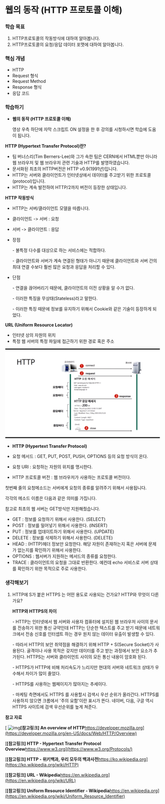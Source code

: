 # 웹의 동작 (HTTP 프로토콜 이해)

### 학습 목표

1.  HTTP프로토콜의 작동방식에 대하여 알아봅니다.
2.  HTTP프로토콜의 요청/응답 데이터 포맷에 대하여 알아봅니다.


### 핵심 개념
- HTTP
- Request 형식
- Request Method
- Response 형식
- 응답 코드

### 학습하기

- **웹의 동작 (HTTP 프로토콜 이해)**

  영상 우측 하단에 자막 스크립트 ON 설정을 한 후 강의를 시청하시면 학습에 도움이 됩니다.

**HTTP (Hypertext Transfer Protocol)란?**

- 팀 버너스리(Tim Berners-Lee)와 그가 속한 팀은 CERN에서 HTML뿐만 아니라 웹 브라우저 및 웹 브라우저 관련 기술과 HTTP를 발명하였습니다.
- 문서화된 최초의 HTTP버전은 HTTP v0.9(1991년)입니다.
- HTTP는 서버와 클라이언트가 인터넷상에서 데이터를 주고받기 위한 프로토콜(protocol)입니다.
- HTTP는 계속 발전하여 HTTP/2까지 버전이 등장한 상태입니다.

 

**HTTP 작동방식**

- HTTP는 서버/클라이언트 모델을 따릅니다.
- 클라이언트 -> 서버 : 요청
- 서버 -> 클라이언트 : 응답
- 장점
	
	\- 불특정 다수를 대상으로 하는 서비스에는 적합하다.
	
	\- 클라이언트와 서버가 계속 연결된 형태가 아니기 때문에 클라이언트와 서버 간의 최대 연결 수보다 훨씬 많은 요청과 응답을 처리할 수 있다.
- 단점
	
	\- 연결을 끊어버리기 때문에, 클라이언트의 이전 상황을 알 수가 없다.
	
	\- 이러한 특징을 무상태(Stateless)라고 말한다.
	
	\- 이러한 특징 때문에 정보를 유지하기 위해서 Cookie와 같은 기술이 등장하게 되었다.

 

**URL (Uniform Resource Locator)**

- 인터넷 상의 자원의 위치
- 특정 웹 서버의 특정 파일에 접근하기 위한 경로 혹은 주소

![2-1](https://github.com/namdh9011/web-boostcourse/blob/master/theory/1_%EC%9B%B9_%ED%94%84%EB%A1%9C%EA%B7%B8%EB%9E%98%EB%B0%8D_%EA%B8%B0%EC%B4%88/1_Web%EA%B0%9C%EB%B0%9C%EC%9D%98_%EC%9D%B4%ED%95%B4_FE_BE/image/2_2_HTTP.png)

- **HTTP (Hypertext Transfer Protocol)**

- 요청 메서드 : GET, PUT, POST, PUSH, OPTIONS 등의 요청 방식이 온다.
- 요청 URI : 요청하는 자원의 위치를 명시한다.
- HTTP 프로토콜 버전 : 웹 브라우저가 사용하는 프로토콜 버전이다.

첫번째 줄의 요청메소드는 서버에게 요청의 종류를 알려주기 위해서 사용됩니다.

각각의 메소드 이름은 다음과 같은 의미를 가집니다.

참고로 최초의 웹 서버는 GET방식만 지원해줬습니다.

- GET : 정보를 요청하기 위해서 사용한다. (SELECT)
- POST : 정보를 밀어넣기 위해서 사용한다. (INSERT)
- PUT : 정보를 업데이트하기 위해서 사용한다. (UPDATE)
- DELETE : 정보를 삭제하기 위해서 사용한다. (DELETE)
- HEAD : (HTTP)헤더 정보만 요청한다. 해당 자원이 존재하는지 혹은 서버에 문제가 없는지를 확인하기 위해서 사용한다.
- OPTIONS : 웹서버가 지원하는 메서드의 종류를 요청한다.
- TRACE : 클라이언트의 요청을 그대로 반환한다. 예컨데 echo 서비스로 서버 상태를 확인하기 위한 목적으로 주로 사용한다.



### 생각해보기

1. HTTP에 S가 붙은 HTTPS 는 어떤 용도로 사용되는 건가요? HTTP와 무엇이 다른가요?

   **HTTP와 HTTPS의 차이**

   \- HTTP는 인터넷에서 웹 서버와 사용자 컴퓨터에 설치된 웹 브라우저 사이의 문서를 전송하기 위한 통신 규약인데 HTTP는 단순한 텍스트를 주고 받기 때문에 네트워크에서 전송 신호를 인터셉트 하는 경우 원치 않는 데이터 유출이 발생할 수 있다.

   \- 따라서 HTTP의 보안 취약점을 해결하기 위해 HTTP + S(Secure Socket)가 사용된다. 골격이나 사용 목적은 갖지만 데이터를 주고 받는 과정에서 보안 요소가 추가된다. HTTPS는 서버와 클라이언트 사이의 모든 통신 내용이 암호화 된다.

   \- HTTPS가 HTTP에 비해 처리속도가 느리지만 현대의 서버와 네트워크 상태가 우수해서 차이가 많이 줄었다.

   \- HTTPS를 사용하는 웹페이지가 많아지는 추세이다.

   \- 마케팅 측면에서도 HTTPS 를 사용할시 검색시 우선 순위가 올라간다. HTTPS를 사용하지 않으면 크롬에서 '주의 요함'이란 표시가 뜬다. 네이버, 다음, 구글 역시 HTTPS 사이트에 검색 우선순위를 높게 쳐준다.





**참고 자료**

[ ![img](https://cphinf.pstatic.net/mooc/20180105_152/1515082480601qXxHG_PNG/ol1bHkm0vhvUPGgUJoCI.png?type=mfullfill_199_148)**[참고링크\] An overview of HTTP**https://developer.mozilla.org](https://developer.mozilla.org/en-US/docs/Web/HTTP/Overview)

[**[참고링크\] HTTP - Hypertext Transfer Protocol Overview**https://www.w3.org](https://www.w3.org/Protocols/)

[**[참고링크\] HTTP - 위키백과, 우리 모두의 백과사전**https://ko.wikipedia.org](https://ko.wikipedia.org/wiki/HTTP)

[**[참고링크\] URL - Wikipedia**https://en.wikipedia.org](https://en.wikipedia.org/wiki/URL)

[**[참고링크\] Uniform Resource Identifier - Wikipedia**https://en.wikipedia.org](https://en.wikipedia.org/wiki/Uniform_Resource_Identifier)
